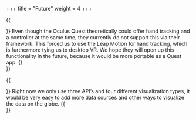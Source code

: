 +++
title = "Future"
weight = 4
+++

{{<section title="Standalone VR">}}
Even though the Oculus Quest theoretically could offer hand tracking and a controller at the same time, they currently do not support this via their framework. This forced us to use the Leap Motion for hand tracking, which is furthermore tying us to desktop VR. We hope they will open up this functionality in the future, because it would be more portable as a Quest app.
{{</section>}}

{{<section title="Adding more">}}
Right now we only use three API’s and four different visualization types, it would be very easy to add more data sources and other ways to visualize the data on the globe.
{{</section>}}